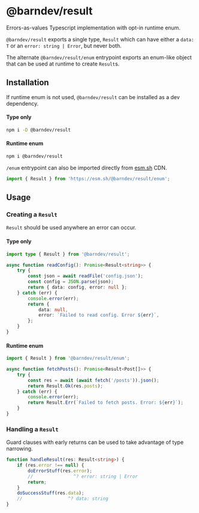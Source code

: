 # @barndev/result

Errors-as-values Typescript implementation with opt-in runtime enum.

`@barndev/result` exports a single type, `Result` which can have either a `data: T` or an `error: string | Error`, but never both.

The alternate `@barndev/result/enum` entrypoint exports an enum-like object that can be used at runtime to create `Result`s.

## Installation

If runtime enum is not used, `@barndev/result` can be installed as a dev dependency.

#### Type only

```sh
npm i -D @barndev/result
```

#### Runtime enum

```sh
npm i @barndev/result
```

`/enum` entrypoint can also be imported directly from [esm.sh](https://esm.sh/) CDN.

```js
import { Result } from 'https://esm.sh/@barndev/result/enum';
```

## Usage

### Creating a `Result`

`Result` should be used anywhere an error can occur.

#### Type only

```ts
import type { Result } from '@barndev/result';

async function readConfig(): Promise<Result<string>> {
    try {
        const json = await readFile('config.json');
        const config = JSON.parse(json);
        return { data: config, error: null };
    } catch (err) {
        console.error(err);
        return {
            data: null,
            error: `Failed to read config. Error ${err}`,
        };
    }
}
```

#### Runtime enum

```ts
import { Result } from '@barndev/result/enum';

async function fetchPosts(): Promise<Result<Post[]>> {
    try {
        const res = await (await fetch('/posts')).json();
        return Result.Ok(res.posts);
    } catch (err) {
        console.error(err);
        return Result.Err(`Failed to fetch posts. Error: ${err}`);
    }
}
```

### Handling a `Result`

Guard clauses with early returns can be used to take advantage of type narrowing.

```ts
function handleResult(res: Result<string>) {
    if (res.error !== null) {
        doErrorStuff(res.error);
        //               ^? error: string | Error
        return;
    }
    doSuccessStuff(res.data);
    //                 ^? data: string
}
```
